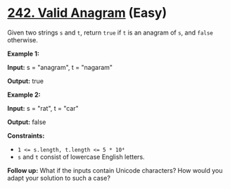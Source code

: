 # [242. Valid Anagram][link] (Easy)

[link]: https://leetcode.com/problems/valid-anagram/

Given two strings `s` and `t`, return `true` if `t` is an anagram of `s`, and `false` otherwise.

**Example 1:**

**Input:** s = "anagram", t = "nagaram"

**Output:** true

**Example 2:**

**Input:** s = "rat", t = "car"

**Output:** false

**Constraints:**

- `1 <= s.length, t.length <= 5 * 10⁴`
- `s` and `t` consist of lowercase English letters.

**Follow up:** What if the inputs contain Unicode characters? How would you adapt your solution to
such a case?
